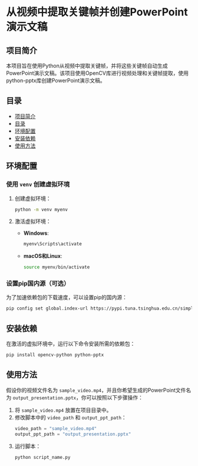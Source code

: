 # 从视频中提取关键帧并创建PowerPoint演示文稿

## 项目简介

本项目旨在使用Python从视频中提取关键帧，并将这些关键帧自动生成PowerPoint演示文稿。该项目使用OpenCV库进行视频处理和关键帧提取，使用python-pptx库创建PowerPoint演示文稿。

## 目录

- [项目简介](#项目简介)
- [目录](#目录)
- [环境配置](#环境配置)
- [安装依赖](#安装依赖)
- [使用方法](#使用方法)

## 环境配置

### 使用 `venv` 创建虚拟环境

1. 创建虚拟环境：
    ```bash
    python -m venv myenv
    ```

2. 激活虚拟环境：
    - **Windows**:
      ```bash
      myenv\Scripts\activate
      ```
    - **macOS和Linux**:
      ```bash
      source myenv/bin/activate
      ```

### 设置pip国内源（可选）

为了加速依赖包的下载速度，可以设置pip的国内源：

```bash
pip config set global.index-url https://pypi.tuna.tsinghua.edu.cn/simple
```

## 安装依赖

在激活的虚拟环境中，运行以下命令安装所需的依赖包：

```bash
pip install opencv-python python-pptx
```

## 使用方法

假设你的视频文件名为 `sample_video.mp4`，并且你希望生成的PowerPoint文件名为 `output_presentation.pptx`，你可以按照以下步骤操作：

1. 将 `sample_video.mp4` 放置在项目目录中。
2. 修改脚本中的 `video_path` 和 `output_ppt_path`：
    ```python
    video_path = "sample_video.mp4"
    output_ppt_path = "output_presentation.pptx"
    ```
3. 运行脚本：
    ```bash
    python script_name.py
    ```
